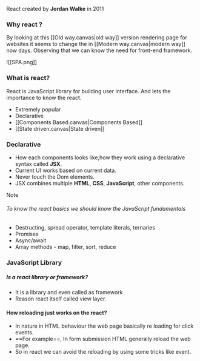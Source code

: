 React created by **Jordan Walke** in 2011

### Why react ?
By looking at this [[Old way.canvas|old way]] version rendering page for websites it seems to change the in [[Modern way.canvas|modern way]] now days. Observing that we can know the need for front-end framework.

![[SPA.png]]

### What is react?
React is JavaScript library for building user interface. And lets the importance to know the react.
- Extremely popular
- Declarative
- [[Components Based.canvas|Components Based]]
- [[State driven.canvas|State driven]]

### Declarative 
- How each components looks like,how they work using a declarative syntax called **JSX**. 
- Current UI works based on current data.
- Never touch the Dom elements.
- JSX combines multiple **HTML**, **CSS**, **JavaScript**, other components.

> [!NOTE]
> ###### To know the react basics we should know the JavaScript fundamentals
> - Destructing, spread operator, template literals, ternaries
> - Promises
> - Async/await
> - Array methods - map, filter, sort, reduce

### JavaScript Library
#####   Is a react library or framework?
   - It is a library and even called as framework
   - Reason react itself called view layer.

#### How reloading just works on the react?
- In nature in HTML behaviour the web page basically re loading for click events.
- ==For example==, In form submission HTML generally reload the web page.
- So in react we can avoid the reloading by using some tricks like event.